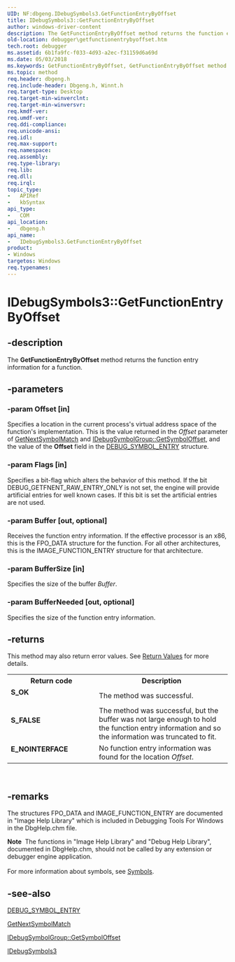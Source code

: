 ```yaml
---
UID: NF:dbgeng.IDebugSymbols3.GetFunctionEntryByOffset
title: IDebugSymbols3::GetFunctionEntryByOffset
author: windows-driver-content
description: The GetFunctionEntryByOffset method returns the function entry information for a function.
old-location: debugger\getfunctionentrybyoffset.htm
tech.root: debugger
ms.assetid: 6b1fa9fc-f033-4d93-a2ec-f31159d6a69d
ms.date: 05/03/2018
ms.keywords: GetFunctionEntryByOffset, GetFunctionEntryByOffset method [Windows Debugging], GetFunctionEntryByOffset method [Windows Debugging],IDebugSymbols3 interface, IDebugSymbols3 interface [Windows Debugging],GetFunctionEntryByOffset method, IDebugSymbols3.GetFunctionEntryByOffset, IDebugSymbols3::GetFunctionEntryByOffset, IDebugSymbols_2f48c855-76e5-421c-8890-9a96a0468783.xml, dbgeng/IDebugSymbols3::GetFunctionEntryByOffset, debugger.getfunctionentrybyoffset
ms.topic: method
req.header: dbgeng.h
req.include-header: Dbgeng.h, Winnt.h
req.target-type: Desktop
req.target-min-winverclnt: 
req.target-min-winversvr: 
req.kmdf-ver: 
req.umdf-ver: 
req.ddi-compliance: 
req.unicode-ansi: 
req.idl: 
req.max-support: 
req.namespace: 
req.assembly: 
req.type-library: 
req.lib: 
req.dll: 
req.irql: 
topic_type:
-	APIRef
-	kbSyntax
api_type:
-	COM
api_location:
-	dbgeng.h
api_name:
-	IDebugSymbols3.GetFunctionEntryByOffset
product:
- Windows
targetos: Windows
req.typenames: 
---
```


# IDebugSymbols3::GetFunctionEntryByOffset


## -description


The <b>GetFunctionEntryByOffset</b> method returns the function entry information for a function.


## -parameters




### -param Offset [in]

Specifies a location in the current process's virtual address space of the function's implementation.  This is the value returned in the <i>Offset</i> parameter of <a href="https://msdn.microsoft.com/library/windows/hardware/ff547856">GetNextSymbolMatch</a> and <a href="https://msdn.microsoft.com/da3ddebc-109e-43fb-a0e9-fd89d90dbbc7">IDebugSymbolGroup::GetSymbolOffset</a>, and the value of the <b>Offset</b> field in the <a href="https://msdn.microsoft.com/library/windows/hardware/ff541662">DEBUG_SYMBOL_ENTRY</a> structure.


### -param Flags [in]

Specifies a bit-flag which alters the behavior of this method.  If the bit DEBUG_GETFNENT_RAW_ENTRY_ONLY is not set, the engine will provide artificial entries for well known cases.  If this bit is set the artificial entries are not used.


### -param Buffer [out, optional]

Receives the function entry information.  If the effective processor is an x86, this is the FPO_DATA structure for the function.  For all other architectures, this is the IMAGE_FUNCTION_ENTRY structure for that architecture.


### -param BufferSize [in]

Specifies the size of the buffer <i>Buffer</i>.


### -param BufferNeeded [out, optional]

Specifies the size of the function entry information.


## -returns



This method may also return error values.  See <a href="https://msdn.microsoft.com/713f3ee2-2f5b-415e-9908-90f5ae428b43">Return Values</a> for more details.

<table>
<tr>
<th>Return code</th>
<th>Description</th>
</tr>
<tr>
<td width="40%">
<dl>
<dt><b>S_OK</b></dt>
</dl>
</td>
<td width="60%">
The method was successful.

</td>
</tr>
<tr>
<td width="40%">
<dl>
<dt><b>S_FALSE</b></dt>
</dl>
</td>
<td width="60%">
The method was successful, but the buffer was not large enough to hold the function entry information and so the information was truncated to fit.

</td>
</tr>
<tr>
<td width="40%">
<dl>
<dt><b>E_NOINTERFACE</b></dt>
</dl>
</td>
<td width="60%">
No function entry information was found for the location <i>Offset</i>.

</td>
</tr>
</table>
 




## -remarks



The structures FPO_DATA and IMAGE_FUNCTION_ENTRY are documented in "Image Help Library" which is included in Debugging Tools For Windows in the DbgHelp.chm file. 

<div class="alert"><b>Note</b>  The functions in "Image Help Library" and "Debug Help Library", documented in DbgHelp.chm, should not be called by any extension or debugger engine application.</div>
<div> </div>
For more information about symbols, see <a href="https://msdn.microsoft.com/library/windows/hardware/ff558824">Symbols</a>.




## -see-also




<a href="https://msdn.microsoft.com/library/windows/hardware/ff541662">DEBUG_SYMBOL_ENTRY</a>



<a href="https://msdn.microsoft.com/library/windows/hardware/ff547856">GetNextSymbolMatch</a>



<a href="https://msdn.microsoft.com/da3ddebc-109e-43fb-a0e9-fd89d90dbbc7">IDebugSymbolGroup::GetSymbolOffset</a>



<a href="https://msdn.microsoft.com/library/windows/hardware/ff550870">IDebugSymbols3</a>
 

 

